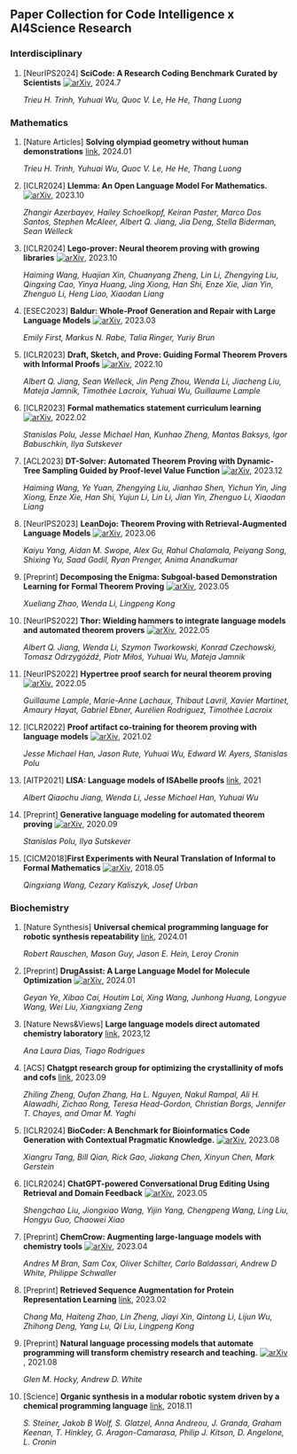 ## Paper Collection for Code Intelligence x AI4Science Research

### Interdisciplinary

1. [NeurIPS2024] **SciCode: A Research Coding Benchmark Curated by Scientists** [![arXiv](https://img.shields.io/badge/arXiv-2407.13168-b31b1b.svg)](https://arxiv.org/abs/2407.13168), 2024.7

   *Trieu H. Trinh, Yuhuai Wu, Quoc V. Le, He He, Thang Luong*

### Mathematics

1. [Nature Articles] **Solving olympiad geometry without human demonstrations** [link](https://www.nature.com/articles/s41586-023-06747-5), 2024.01

   *Trieu H. Trinh, Yuhuai Wu, Quoc V. Le, He He, Thang Luong*

2. [ICLR2024] **Llemma: An Open Language Model For Mathematics.** [![arXiv](https://img.shields.io/badge/arXiv-2310.10631-b31b1b.svg)](https://arxiv.org/abs/2310.10631), 2023.10

   *Zhangir Azerbayev, Hailey Schoelkopf, Keiran Paster, Marco Dos Santos, Stephen McAleer, Albert Q. Jiang, Jia Deng, Stella Biderman, Sean Welleck*

3. [ICLR2024] **Lego-prover: Neural theorem proving with growing libraries**  [![arXiv](https://img.shields.io/badge/arXiv-2310.00656-b31b1b.svg)](https://arxiv.org/abs/2310.00656), 2023.10

   *Haiming Wang, Huajian Xin, Chuanyang Zheng, Lin Li, Zhengying Liu, Qingxing Cao, Yinya Huang, Jing Xiong, Han Shi, Enze Xie, Jian Yin, Zhenguo Li, Heng Liao, Xiaodan Liang*

4. [ESEC2023] **Baldur: Whole-Proof Generation and Repair with Large Language Models** [![arXiv](https://img.shields.io/badge/arXiv-2303.04910-b31b1b.svg)](https://arxiv.org/abs/2303.04910), 2023.03

   *Emily First, Markus N. Rabe, Talia Ringer, Yuriy Brun*

5. [ICLR2023] **Draft, Sketch, and Prove: Guiding Formal Theorem Provers with Informal Proofs** [![arXiv](https://img.shields.io/badge/arXiv-2210.12283-b31b1b.svg)](https://arxiv.org/abs/2210.12283), 2022.10

   *Albert Q. Jiang, Sean Welleck, Jin Peng Zhou, Wenda Li, Jiacheng Liu, Mateja Jamnik, Timothée Lacroix, Yuhuai Wu, Guillaume Lample*

6. [ICLR2023] **Formal mathematics statement curriculum learning** [![arXiv](https://img.shields.io/badge/arXiv-2202.01344-b31b1b.svg)](https://arxiv.org/abs/2202.01344), 2022.02

   *Stanislas Polu, Jesse Michael Han, Kunhao Zheng, Mantas Baksys, Igor Babuschkin, Ilya Sutskever*


7. [ACL2023] **DT-Solver: Automated Theorem Proving with Dynamic-Tree Sampling Guided by Proof-level Value Function**  [![arXiv](https://img.shields.io/badge/arXiv-2312.14188-b31b1b.svg)](https://arxiv.org/abs/2312.14188), 2023.12

   *Haiming Wang, Ye Yuan, Zhengying Liu, Jianhao Shen, Yichun Yin, Jing Xiong, Enze Xie, Han Shi, Yujun Li, Lin Li, Jian Yin, Zhenguo Li, Xiaodan Liang*

8. [NeurIPS2023] **LeanDojo: Theorem Proving with Retrieval-Augmented Language Models** [![arXiv](https://img.shields.io/badge/arXiv-2306.15626-b31b1b.svg)](https://arxiv.org/abs/2306.15626), 2023.06

   *Kaiyu Yang, Aidan M. Swope, Alex Gu, Rahul Chalamala, Peiyang Song, Shixing Yu, Saad Godil, Ryan Prenger, Anima Anandkumar*

9. [Preprint] **Decomposing the Enigma: Subgoal-based Demonstration Learning for Formal Theorem Proving** [![arXiv](https://img.shields.io/badge/arXiv-2305.16366-b31b1b.svg)](https://arxiv.org/abs/2305.16366), 2023.05

   *Xueliang Zhao, Wenda Li, Lingpeng Kong*

10. [NeurIPS2022] **Thor: Wielding hammers to integrate language models and automated theorem provers** [![arXiv](https://img.shields.io/badge/arXiv-2205.10893-b31b1b.svg)](https://arxiv.org/abs/2205.10893), 2022.05

    *Albert Q. Jiang, Wenda Li, Szymon Tworkowski, Konrad Czechowski, Tomasz Odrzygóźdź, Piotr Miłoś, Yuhuai Wu, Mateja Jamnik*

11. [NeurIPS2022] **Hypertree proof search for neural theorem proving** [![arXiv](https://img.shields.io/badge/arXiv-2205.11491-b31b1b.svg)](https://arxiv.org/abs/2205.11491), 2022.05

    *Guillaume Lample, Marie-Anne Lachaux, Thibaut Lavril, Xavier Martinet, Amaury Hayat, Gabriel Ebner, Aurélien Rodriguez, Timothée Lacroix*

12. [ICLR2022] **Proof artifact co-training for theorem proving with language models** [![arXiv](https://img.shields.io/badge/arXiv-2102.06203-b31b1b.svg)](https://arxiv.org/abs/2102.06203), 2021.02

    *Jesse Michael Han, Jason Rute, Yuhuai Wu, Edward W. Ayers, Stanislas Polu*

13. [AITP2021] **LISA: Language models of ISAbelle proofs** [link](http://aitp-conference.org/2021/abstract/paper_17.pdf), 2021

    *Albert Qiaochu Jiang, Wenda Li, Jesse Michael Han, Yuhuai Wu*

14. [Preprint] **Generative language modeling for automated theorem proving** [![arXiv](https://img.shields.io/badge/arXiv-2009.03393-b31b1b.svg)](https://arxiv.org/abs/2009.03393), 2020.09

      *Stanislas Polu, Ilya Sutskever*

15. [CICM2018]**First Experiments with Neural Translation of Informal to Formal Mathematics** [![arXiv](https://img.shields.io/badge/arXiv-1805.06502-b31b1b.svg)](https://arxiv.org/abs/1805.06502), 2018.05

     *Qingxiang Wang, Cezary Kaliszyk, Josef Urban*






### Biochemistry

1. [Nature Synthesis] **Universal chemical programming language for robotic synthesis repeatability** [link](https://www.nature.com/articles/s44160-023-00473-6), 2024.01

   *Robert Rauschen, Mason Guy, Jason E. Hein, Leroy Cronin*

2. [Preprint] **DrugAssist: A Large Language Model for Molecule Optimization** [![arXiv](https://img.shields.io/badge/arXiv-2401.10334-b31b1b.svg)](https://arxiv.org/abs/2401.10334), 2024.01

   *Geyan Ye, Xibao Cai, Houtim Lai, Xing Wang, Junhong Huang, Longyue Wang, Wei Liu, Xiangxiang Zeng*

3. [Nature News&Views] **Large language models direct automated chemistry laboratory** [link](https://www.nature.com/articles/d41586-023-03790-0), 2023,12

   *Ana Laura Dias, Tiago Rodrigues*

4. [ACS] **Chatgpt research group for optimizing the crystallinity of mofs and cofs** [link](https://pubs.acs.org/doi/10.1021/acscentsci.3c01087), 2023.09

   *Zhiling Zheng, Oufan Zhang, Ha L. Nguyen, Nakul Rampal, Ali H. Alawadhi, Zichao Rong, Teresa Head-Gordon, Christian Borgs, Jennifer T. Chayes, and Omar M. Yaghi*

5. [ICLR2024] **BioCoder: A Benchmark for Bioinformatics Code Generation with Contextual Pragmatic Knowledge.** [![arXiv](https://img.shields.io/badge/arXiv-2308.16458-b31b1b.svg)](https://arxiv.org/abs/2308.16458), 2023.08

   *Xiangru Tang, Bill Qian, Rick Gao, Jiakang Chen, Xinyun Chen, Mark Gerstein* 

6. [ICLR2024] **ChatGPT-powered Conversational Drug Editing Using Retrieval and Domain Feedback** [![arXiv](https://img.shields.io/badge/arXiv-2305.18090-b31b1b.svg)](https://arxiv.org/abs/2305.18090), 2023.05

   *Shengchao Liu, Jiongxiao Wang, Yijin Yang, Chengpeng Wang, Ling Liu, Hongyu Guo, Chaowei Xiao*

7. [Preprint] **ChemCrow: Augmenting large-language models with chemistry tools** [![arXiv](https://img.shields.io/badge/arXiv-2304.05376-b31b1b.svg)](https://arxiv.org/abs/2304.05376), 2023.04

   *Andres M Bran, Sam Cox, Oliver Schilter, Carlo Baldassari, Andrew D White, Philippe Schwaller*

8. [Preprint] **Retrieved Sequence Augmentation for Protein Representation Learning**  [link](https://www.biorxiv.org/content/10.1101/2023.02.22.529597v3), 2023.02

   *Chang Ma, Haiteng Zhao, Lin Zheng, Jiayi Xin, Qintong Li, Lijun Wu, Zhihong Deng, Yang Lu, Qi Liu, Lingpeng Kong*


9. [Preprint] **Natural language processing models that automate programming will transform chemistry research and teaching.** [![arXiv](https://img.shields.io/badge/arXiv-2108.13360-b31b1b.svg)](https://arxiv.org/abs/2108.13360), 2021.08

   *Glen M. Hocky, Andrew D. White* 

10. [Science] **Organic synthesis in a modular robotic system driven by a chemical programming language** [link](https://www.science.org/doi/10.1126/science.aav2211), 2018.11

      *S. Steiner, Jakob B Wolf, S. Glatzel, Anna Andreou, J. Granda, Graham Keenan, T. Hinkley, G. Aragon-Camarasa, Philip J. Kitson, D. Angelone, L. Cronin*



